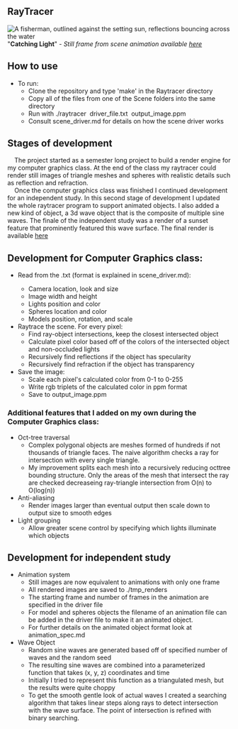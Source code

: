 ## RayTracer

![A fisherman, outlined against the setting sun, reflections bouncing across the water](https://i.imgur.com/gERVmbB.png)
"__Catching Light__" - *Still frame from scene animation available [here](https://youtu.be/bL9ruEOcmrc)*

## How to use
* To run:
  * Clone the repository and type 'make' in the Raytracer directory
  * Copy all of the files from one of the Scene folders into the same directory
  * Run with ./raytracer &nbsp;driver_file.txt &nbsp;output_image.ppm
  * Consult scene_driver.md for details on how the scene driver works


## Stages of development
&nbsp;&nbsp;&nbsp;&nbsp;The project started as a semester long project to build a render engine for my computer graphics class.  At the end of the class my raytracer could render still images of triangle meshes and spheres with realistic details such as reflection and refraction.</br>
&nbsp;&nbsp;&nbsp;&nbsp;Once the computer graphics class was finished I continued development for an independent study.  In this second stage of development I updated the whole raytracer program to support animated objects.  I also added a new kind of object, a 3d wave object that is the composite of multiple sine waves.  The finale of the independent study was a render of a sunset feature that prominently featured this wave surface.  The final render is available [here]( https://youtu.be/bL9ruEOcmrc)
   
## Development for Computer Graphics class:

* Read from the <A DRIVER FILE>.txt (format is explained in scene_driver.md):
  * Camera location, look and size
  * Image width and height
  * Lights position and color
  * Spheres location and color
  * Models position, rotation, and scale
 * Raytrace the scene. For every pixel:
   * Find ray-object intersections, keep the closest intersected object
   * Calculate pixel color based off of the colors of the intersected object and non-occluded lights
   * Recursively find reflections if the object has specularity
   * Recursively find refraction if the object has transparency
 * Save the image:
   * Scale each pixel's calculated color from 0-1 to 0-255
   * Write rgb triplets of the calculated color in ppm format
   * Save to output_image.ppm
 
 ### Additional features that I added on my own during the Computer Graphics class:
 * Oct-tree traversal 
   * Complex polygonal objects are meshes formed of hundreds if not thousands of triangle faces.  The naive algorithm checks a ray for intersection with every single triangle.
   * My improvement splits each mesh into a recursively reducing octtree bounding structure. Only the areas of the mesh that intersect the ray are checked decreaseing ray-triangle intersection from O(n) to O(log(n))
 * Anti-aliasing
   * Render images larger than eventual output then scale down to output size to smooth edges
 * Light grouping
   * Allow greater scene control by specifying which lights illuminate which objects
 
 
 ## Development for independent study
 * Animation system
   * Still images are now equivalent to animations with only one frame
   * All rendered images are saved to ./tmp_renders
   * The starting frame and number of frames in the animation are specified in the driver file
   * For model and spheres objects the filename of an animation file can be added in the driver file to make it an animated object.
   * For further details on the animated object format look at animation_spec.md
 * Wave Object
   * Random sine waves are generated based off of specified number of waves and the random seed
   * The resulting sine waves are combined into a parameterized function that takes (x, y, z) coordinates and time
   * Initially I tried to represent this function as a triangulated mesh, but the results were quite choppy
   * To get the smooth gentle look of actual waves I created a searching algorithm that takes linear steps along rays to detect intersection with the wave surface. The point of intersection is refined with binary searching.  
